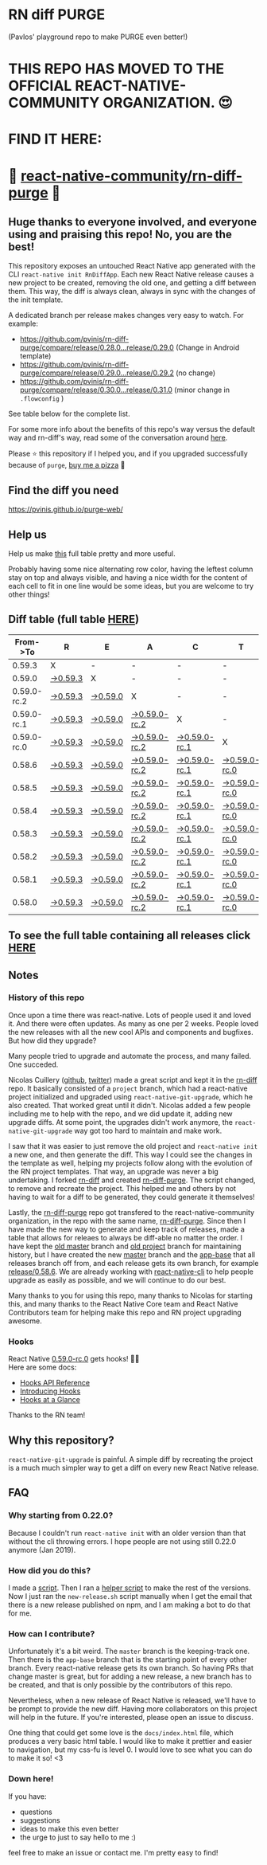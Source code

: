# RN diff PURGE
(Pavlos' playground repo to make PURGE even better!)

# THIS REPO HAS MOVED TO THE OFFICIAL REACT-NATIVE-COMMUNITY ORGANIZATION. 😍
# FIND IT HERE:  
# 💪 [react-native-community/rn-diff-purge](https://github.com/react-native-community/rn-diff-purge) 🎉
## Huge thanks to everyone involved, and everyone using and praising this repo! No, you are the best!

This repository exposes an untouched React Native app generated with the CLI
`react-native init RnDiffApp`. Each new React Native release causes a new project to be created, removing the old one, and getting a diff between them. This way, the diff is always clean, always in sync with the changes of the init template.

A dedicated branch per release makes changes very easy
to watch. For example:

* https://github.com/pvinis/rn-diff-purge/compare/release/0.28.0...release/0.29.0
(Change in Android template)
* https://github.com/pvinis/rn-diff-purge/compare/release/0.29.0...release/0.29.2
(no change)
* https://github.com/pvinis/rn-diff-purge/compare/release/0.30.0...release/0.31.0
(minor change in `.flowconfig` )

See table below for the complete list.

For some more info about the benefits of this repo's way versus the default way and rn-diff's way, read some of the conversation around [here](https://github.com/react-native-community/discussions-and-proposals/issues/68#issuecomment-452227478).

Please :star: this repository if I helped you, and if you upgraded successfully because of `purge`, [buy me a pizza](https://www.buymeacoffee.com/DGWwHVZ4s) :pizza:

## Find the diff you need
https://pvinis.github.io/purge-web/

## Help us
Help us make [this](https://pvinis.github.io/rn-diff-purge) full table pretty and more useful.

Probably having some nice alternating row color, having the leftest column stay on top and always visible, and having a nice width for the content of each cell to fit in one line would be some ideas, but you are welcome to try other things!

## Diff table (full table [HERE](https://pvinis.github.io/rn-diff-purge))

| From->To    | R                                                                                               | E                                                                                               | A                                                                                                         | C                                                                                                         | T                                                                                                    |                                                                                            | N                                                                                          | A                                                                                          | T                                                                                          | I                                                                                          | V                                                                                          | E   |
| ----------- | ----------------------------------------------------------------------------------------------- | ----------------------------------------------------------------------------------------------- | --------------------------------------------------------------------------------------------------------- | --------------------------------------------------------------------------------------------------------- | ---------------------------------------------------------------------------------------------------- | ------------------------------------------------------------------------------------------ | ------------------------------------------------------------------------------------------ | ------------------------------------------------------------------------------------------ | ------------------------------------------------------------------------------------------ | ------------------------------------------------------------------------------------------ | ------------------------------------------------------------------------------------------ | --- |
| 0.59.3      | X                                                                                               | -                                                                                               | -                                                                                                         | -                                                                                                         | -                                                                                                    | -                                                                                          | -                                                                                          | -                                                                                          | -                                                                                          | -                                                                                          | -                                                                                          | -   |
| 0.59.0      | [->0.59.3](https://github.com/pvinis/rn-diff-purge/compare/release/0.59.0..release/0.59.3)      | X                                                                                               | -                                                                                                         | -                                                                                                         | -                                                                                                    | -                                                                                          | -                                                                                          | -                                                                                          | -                                                                                          | -                                                                                          | -                                                                                          | -   |
| 0.59.0-rc.2 | [->0.59.3](https://github.com/pvinis/rn-diff-purge/compare/release/0.59.0-rc.2..release/0.59.3) | [->0.59.0](https://github.com/pvinis/rn-diff-purge/compare/release/0.59.0-rc.2..release/0.59.0) | X                                                                                                         | -                                                                                                         | -                                                                                                    | -                                                                                          | -                                                                                          | -                                                                                          | -                                                                                          | -                                                                                          | -                                                                                          | -   |
| 0.59.0-rc.1 | [->0.59.3](https://github.com/pvinis/rn-diff-purge/compare/release/0.59.0-rc.1..release/0.59.3) | [->0.59.0](https://github.com/pvinis/rn-diff-purge/compare/release/0.59.0-rc.1..release/0.59.0) | [->0.59.0-rc.2](https://github.com/pvinis/rn-diff-purge/compare/release/0.59.0-rc.1..release/0.59.0-rc.2) | X                                                                                                         | -                                                                                                    | -                                                                                          | -                                                                                          | -                                                                                          | -                                                                                          | -                                                                                          | -                                                                                          | -   |
| 0.59.0-rc.0 | [->0.59.3](https://github.com/pvinis/rn-diff-purge/compare/release/0.59.0-rc.0..release/0.59.3) | [->0.59.0](https://github.com/pvinis/rn-diff-purge/compare/release/0.59.0-rc.0..release/0.59.0) | [->0.59.0-rc.2](https://github.com/pvinis/rn-diff-purge/compare/release/0.59.0-rc.0..release/0.59.0-rc.2) | [->0.59.0-rc.1](https://github.com/pvinis/rn-diff-purge/compare/release/0.59.0-rc.0..release/0.59.0-rc.1) | X                                                                                                    | -                                                                                          | -                                                                                          | -                                                                                          | -                                                                                          | -                                                                                          | -                                                                                          | -   |
| 0.58.6      | [->0.59.3](https://github.com/pvinis/rn-diff-purge/compare/release/0.58.6..release/0.59.3)      | [->0.59.0](https://github.com/pvinis/rn-diff-purge/compare/release/0.58.6..release/0.59.0)      | [->0.59.0-rc.2](https://github.com/pvinis/rn-diff-purge/compare/release/0.58.6..release/0.59.0-rc.2)      | [->0.59.0-rc.1](https://github.com/pvinis/rn-diff-purge/compare/release/0.58.6..release/0.59.0-rc.1)      | [->0.59.0-rc.0](https://github.com/pvinis/rn-diff-purge/compare/release/0.58.6..release/0.59.0-rc.0) | X                                                                                          | -                                                                                          | -                                                                                          | -                                                                                          | -                                                                                          | -                                                                                          | -   |
| 0.58.5      | [->0.59.3](https://github.com/pvinis/rn-diff-purge/compare/release/0.58.5..release/0.59.3)      | [->0.59.0](https://github.com/pvinis/rn-diff-purge/compare/release/0.58.5..release/0.59.0)      | [->0.59.0-rc.2](https://github.com/pvinis/rn-diff-purge/compare/release/0.58.5..release/0.59.0-rc.2)      | [->0.59.0-rc.1](https://github.com/pvinis/rn-diff-purge/compare/release/0.58.5..release/0.59.0-rc.1)      | [->0.59.0-rc.0](https://github.com/pvinis/rn-diff-purge/compare/release/0.58.5..release/0.59.0-rc.0) | [->0.58.6](https://github.com/pvinis/rn-diff-purge/compare/release/0.58.5..release/0.58.6) | X                                                                                          | -                                                                                          | -                                                                                          | -                                                                                          | -                                                                                          | -   |
| 0.58.4      | [->0.59.3](https://github.com/pvinis/rn-diff-purge/compare/release/0.58.4..release/0.59.3)      | [->0.59.0](https://github.com/pvinis/rn-diff-purge/compare/release/0.58.4..release/0.59.0)      | [->0.59.0-rc.2](https://github.com/pvinis/rn-diff-purge/compare/release/0.58.4..release/0.59.0-rc.2)      | [->0.59.0-rc.1](https://github.com/pvinis/rn-diff-purge/compare/release/0.58.4..release/0.59.0-rc.1)      | [->0.59.0-rc.0](https://github.com/pvinis/rn-diff-purge/compare/release/0.58.4..release/0.59.0-rc.0) | [->0.58.6](https://github.com/pvinis/rn-diff-purge/compare/release/0.58.4..release/0.58.6) | [->0.58.5](https://github.com/pvinis/rn-diff-purge/compare/release/0.58.4..release/0.58.5) | X                                                                                          | -                                                                                          | -                                                                                          | -                                                                                          | -   |
| 0.58.3      | [->0.59.3](https://github.com/pvinis/rn-diff-purge/compare/release/0.58.3..release/0.59.3)      | [->0.59.0](https://github.com/pvinis/rn-diff-purge/compare/release/0.58.3..release/0.59.0)      | [->0.59.0-rc.2](https://github.com/pvinis/rn-diff-purge/compare/release/0.58.3..release/0.59.0-rc.2)      | [->0.59.0-rc.1](https://github.com/pvinis/rn-diff-purge/compare/release/0.58.3..release/0.59.0-rc.1)      | [->0.59.0-rc.0](https://github.com/pvinis/rn-diff-purge/compare/release/0.58.3..release/0.59.0-rc.0) | [->0.58.6](https://github.com/pvinis/rn-diff-purge/compare/release/0.58.3..release/0.58.6) | [->0.58.5](https://github.com/pvinis/rn-diff-purge/compare/release/0.58.3..release/0.58.5) | [->0.58.4](https://github.com/pvinis/rn-diff-purge/compare/release/0.58.3..release/0.58.4) | X                                                                                          | -                                                                                          | -                                                                                          | -   |
| 0.58.2      | [->0.59.3](https://github.com/pvinis/rn-diff-purge/compare/release/0.58.2..release/0.59.3)      | [->0.59.0](https://github.com/pvinis/rn-diff-purge/compare/release/0.58.2..release/0.59.0)      | [->0.59.0-rc.2](https://github.com/pvinis/rn-diff-purge/compare/release/0.58.2..release/0.59.0-rc.2)      | [->0.59.0-rc.1](https://github.com/pvinis/rn-diff-purge/compare/release/0.58.2..release/0.59.0-rc.1)      | [->0.59.0-rc.0](https://github.com/pvinis/rn-diff-purge/compare/release/0.58.2..release/0.59.0-rc.0) | [->0.58.6](https://github.com/pvinis/rn-diff-purge/compare/release/0.58.2..release/0.58.6) | [->0.58.5](https://github.com/pvinis/rn-diff-purge/compare/release/0.58.2..release/0.58.5) | [->0.58.4](https://github.com/pvinis/rn-diff-purge/compare/release/0.58.2..release/0.58.4) | [->0.58.3](https://github.com/pvinis/rn-diff-purge/compare/release/0.58.2..release/0.58.3) | X                                                                                          | -                                                                                          | -   |
| 0.58.1      | [->0.59.3](https://github.com/pvinis/rn-diff-purge/compare/release/0.58.1..release/0.59.3)      | [->0.59.0](https://github.com/pvinis/rn-diff-purge/compare/release/0.58.1..release/0.59.0)      | [->0.59.0-rc.2](https://github.com/pvinis/rn-diff-purge/compare/release/0.58.1..release/0.59.0-rc.2)      | [->0.59.0-rc.1](https://github.com/pvinis/rn-diff-purge/compare/release/0.58.1..release/0.59.0-rc.1)      | [->0.59.0-rc.0](https://github.com/pvinis/rn-diff-purge/compare/release/0.58.1..release/0.59.0-rc.0) | [->0.58.6](https://github.com/pvinis/rn-diff-purge/compare/release/0.58.1..release/0.58.6) | [->0.58.5](https://github.com/pvinis/rn-diff-purge/compare/release/0.58.1..release/0.58.5) | [->0.58.4](https://github.com/pvinis/rn-diff-purge/compare/release/0.58.1..release/0.58.4) | [->0.58.3](https://github.com/pvinis/rn-diff-purge/compare/release/0.58.1..release/0.58.3) | [->0.58.2](https://github.com/pvinis/rn-diff-purge/compare/release/0.58.1..release/0.58.2) | X                                                                                          | -   |
| 0.58.0      | [->0.59.3](https://github.com/pvinis/rn-diff-purge/compare/release/0.58.0..release/0.59.3)      | [->0.59.0](https://github.com/pvinis/rn-diff-purge/compare/release/0.58.0..release/0.59.0)      | [->0.59.0-rc.2](https://github.com/pvinis/rn-diff-purge/compare/release/0.58.0..release/0.59.0-rc.2)      | [->0.59.0-rc.1](https://github.com/pvinis/rn-diff-purge/compare/release/0.58.0..release/0.59.0-rc.1)      | [->0.59.0-rc.0](https://github.com/pvinis/rn-diff-purge/compare/release/0.58.0..release/0.59.0-rc.0) | [->0.58.6](https://github.com/pvinis/rn-diff-purge/compare/release/0.58.0..release/0.58.6) | [->0.58.5](https://github.com/pvinis/rn-diff-purge/compare/release/0.58.0..release/0.58.5) | [->0.58.4](https://github.com/pvinis/rn-diff-purge/compare/release/0.58.0..release/0.58.4) | [->0.58.3](https://github.com/pvinis/rn-diff-purge/compare/release/0.58.0..release/0.58.3) | [->0.58.2](https://github.com/pvinis/rn-diff-purge/compare/release/0.58.0..release/0.58.2) | [->0.58.1](https://github.com/pvinis/rn-diff-purge/compare/release/0.58.0..release/0.58.1) | X   |

## To see the full table containing all releases click [HERE](https://pvinis.github.io/rn-diff-purge)

## Notes

### History of this repo

Once upon a time there was react-native. Lots of people used it and loved it. And there were often updates. As many as one per 2 weeks. People loved the new releases with all the new cool APIs and components and bugfixes. But how did they upgrade?

Many people tried to upgrade and automate the process, and many failed. One succeded.

Nicolas Cuillery ([github](https://github.com/ncuillery), [twitter](https://twitter.com/ncuillery)) made a great script and kept it in the [rn-diff](https://github.com/ncuillery/rn-diff) repo. It basically consisted of a `project` branch, which had a react-native project initialized and upgraded using `react-native-git-upgrade`, which he also created. That worked great until it didn't. Nicolas added a few people including me to help with the repo, and we did update it, adding new upgrade diffs. At some point, the upgrades didn't work anymore, the `react-native-git-upgrade` way got too hard to maintain and make work.

I saw that it was easier to just remove the old project and `react-native init` a new one, and then generate the diff. This way I could see the changes in the template as well, helping my projects follow along with the evolution of the RN project templates. That way, an upgrade was never a big undertaking. I forked [rn-diff](https://github.com/ncuillery/rn-diff) and created [rn-diff-purge](https://github.com/pvinis/rn-diff-purge). The script changed, to remove and recreate the project. This helped me and others by not having to wait for a diff to be generated, they could generate it themselves!

Lastly, the [rn-diff-purge](https://github.com/pvinis/rn-diff-purge) repo got transfered to the react-native-community organization, in the repo with the same name, [rn-diff-purge](https://github.com/react-native-community/rn-diff-purge). Since then I have made the new way to generate and keep track of releases, made a table that allows for releaes to always be diff-able no matter the order. I have kept the [old master](https://github.com/pvinis/rn-diff-purge/tree/old/master) branch and [old project](https://github.com/pvinis/rn-diff-purge/tree/old/project) branch for maintaining history, but I have created the new [master](https://github.com/pvinis/rn-diff-purge/tree/master) branch and the [app-base](https://github.com/pvinis/rn-diff-purge/tree/app-base) that all releases branch off from, and each release gets its own branch, for example [release/0.58.6](https://github.com/pvinis/rn-diff-purge/tree/release/0.58.6). We are already working with [react-native-cli](https://github.com/react-native-community/react-native-cli) to help people upgrade as easily as possible, and we will continue to do our best.

Many thanks to you for using this repo, many thanks to Nicolas for starting this, and many thanks to the React Native Core team and React Native Contributors team for helping make this repo and RN project upgrading awesome.

### Hooks
React Native [0.59.0-rc.0](https://github.com/pvinis/rn-diff-purge#version-changes) gets hooks! 🎉🥳  
Here are some docs:
- [Hooks API Reference](https://reactjs.org/docs/hooks-reference.html)
- [Introducing Hooks](https://reactjs.org/docs/hooks-intro.html)
- [Hooks at a Glance](https://reactjs.org/docs/hooks-overview.html)

Thanks to the RN team!

## Why this repository?
`react-native-git-upgrade` is painful. A simple diff by recreating the project is a much much simpler way to get a diff on every new React Native release.

## FAQ

### Why starting from 0.22.0?

Because I couldn't run `react-native init` with an older version than that without the cli throwing errors. I hope people are not using still 0.22.0 anymore (Jan 2019).

### How did you do this?

I made a [script](https://github.com/pvinis/rn-diff-purge/blob/master/new-release.sh). Then I ran a [helper script](https://github.com/pvinis/rn-diff-purge/blob/master/new-release.sh) to make the rest of the versions.
Now I just ran the `new-release.sh` script manually when I get the email that there is a new release published on npm, and I am making a bot to do that for me.

### How can I contribute?

Unfortunately it's a bit weird. The `master` branch is the keeping-track one. Then there is the `app-base` branch that is the starting point of every other branch. Every react-native release gets its own branch. So having PRs that change master is great, but for adding a new release, a new branch has to be created, and that is only possible by the contributors of this repo.

Nevertheless, when a new release of React Native is released, we'll have to be prompt to provide
the new diff. Having more collaborators on this project will help in the future. If you're interested, please open an issue to discuss.

One thing that could get some love is the `docs/index.html` file, which produces a very basic html table. I would like to make it prettier and easier to navigation, but my css-fu is level 0. I would love to see what you can do to make it so! <3

### Down here!

If you have: 
- questions
- suggestions
- ideas to make this even better
- the urge to just to say hello to me :)

feel free to make an issue or contact me. I'm pretty easy to find!
